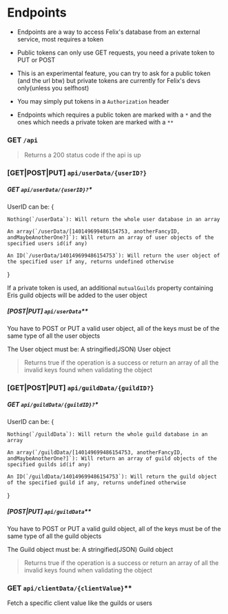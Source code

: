 # Endpoints 

* Endpoints are a way to access Felix's database from an external service, most requires a token

* Public tokens can only use GET requests, you need a private token to PUT or POST

* This is an experimental feature, you can try to ask for a public token (and the url btw) but private tokens are currently for Felix's devs only(unless you selfhost)

* You may simply put tokens in a `Authorization` header

* Endpoints which requires a public token are marked with a `*` and the ones which needs a private token are marked with a `**`

### GET `/api`

> Returns a 200 status code if the api is up

### [GET|POST|PUT] `api/userData/{userID?}`

##### GET `api/userData/{userID}?`*

UserID can be: {

    Nothing(`/userData`): Will return the whole user database in an array

    An array(`/userData/[140149699486154753, anotherFancyID, andMaybeAnotherOne?]`): Will return an array of user objects of the specified users id(if any)

    An ID(`/userData/140149699486154753`): Will return the user object of the specified user if any, returns undefined otherwise

}

If a private token is used, an additional `mutualGuilds` property containing Eris guild objects will be added to the user object

##### [POST|PUT] `api/userData`**

You have to POST or PUT a valid user object, all of the keys must be of the same type of all the user objects

The User object must be: A stringified(JSON) User object

> Returns true if the operation is a success or return an array of all the invalid keys found when validating the object

### [GET|POST|PUT] `api/guildData/{guildID?}`

##### GET `api/guildData/{guildID}?`*

UserID can be: {
    
    Nothing(`/guildData`): Will return the whole guild database in an array

    An array(`/guildData/[140149699486154753, anotherFancyID, andMaybeAnotherOne?]`): Will return an array of guild objects of the specified guilds id(if any)

    An ID(`/guildData/140149699486154753`): Will return the guild object of the specified guild if any, returns undefined otherwise

}

##### [POST|PUT] `api/guildData`**

You have to POST or PUT a valid guild object, all of the keys must be of the same type of all the guild objects

The Guild object must be: A stringified(JSON) Guild object

> Returns true if the operation is a success or return an array of all the invalid keys found when validating the object

### GET `api/clientData/{clientValue}`**

Fetch a specific client value like the guilds or users